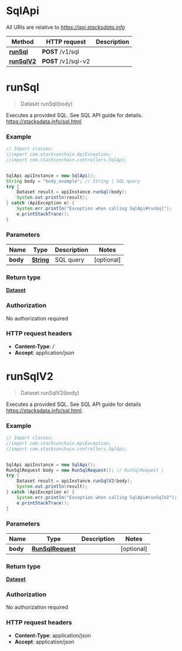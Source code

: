 # SqlApi

All URIs are relative to *https://api.stacksdata.info*

Method | HTTP request | Description
------------- | ------------- | -------------
[**runSql**](SqlApi.md#runSql) | **POST** /v1/sql | 
[**runSqlV2**](SqlApi.md#runSqlV2) | **POST** /v1/sql-v2 | 

<a name="runSql"></a>
# **runSql**
> Dataset runSql(body)



Executes a provided SQL. See SQL API guide for details. https://stacksdata.info/sql.html

### Example
```java
// Import classes:
//import com.stacksonchain.ApiException;
//import com.stacksonchain.controllers.SqlApi;


SqlApi apiInstance = new SqlApi();
String body = "body_example"; // String | SQL query
try {
    Dataset result = apiInstance.runSql(body);
    System.out.println(result);
} catch (ApiException e) {
    System.err.println("Exception when calling SqlApi#runSql");
    e.printStackTrace();
}
```

### Parameters

Name | Type | Description  | Notes
------------- | ------------- | ------------- | -------------
 **body** | [**String**](String.md)| SQL query | [optional]

### Return type

[**Dataset**](Dataset.md)

### Authorization

No authorization required

### HTTP request headers

 - **Content-Type**: */*
 - **Accept**: application/json

<a name="runSqlV2"></a>
# **runSqlV2**
> Dataset runSqlV2(body)



Executes a provided SQL. See SQL API guide for details https://stacksdata.info/sql.html.

### Example
```java
// Import classes:
//import com.stacksonchain.ApiException;
//import com.stacksonchain.controllers.SqlApi;


SqlApi apiInstance = new SqlApi();
RunSqlRequest body = new RunSqlRequest(); // RunSqlRequest | 
try {
    Dataset result = apiInstance.runSqlV2(body);
    System.out.println(result);
} catch (ApiException e) {
    System.err.println("Exception when calling SqlApi#runSqlV2");
    e.printStackTrace();
}
```

### Parameters

Name | Type | Description  | Notes
------------- | ------------- | ------------- | -------------
 **body** | [**RunSqlRequest**](RunSqlRequest.md)|  | [optional]

### Return type

[**Dataset**](Dataset.md)

### Authorization

No authorization required

### HTTP request headers

 - **Content-Type**: application/json
 - **Accept**: application/json

